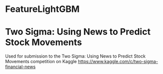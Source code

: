 # FeatureLightGBM

# Two Sigma: Using News to Predict Stock Movements

Used for submission to the Two Sigma: Using News to Predict Stock Movements competition on Kaggle
https://www.kaggle.com/c/two-sigma-financial-news
